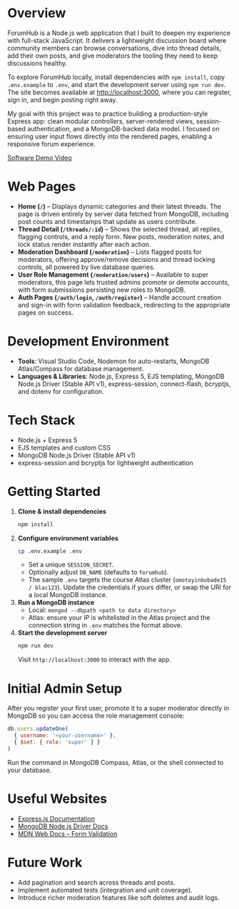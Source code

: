 # Overview

ForumHub is a Node.js web application that I built to deepen my experience with full-stack JavaScript. It delivers a lightweight discussion board where community members can browse conversations, dive into thread details, add their own posts, and give moderators the tooling they need to keep discussions healthy.

To explore ForumHub locally, install dependencies with `npm install`, copy `.env.example` to `.env`, and start the development server using `npm run dev`. The site becomes available at [http://localhost:3000](http://localhost:3000), where you can register, sign in, and begin posting right away.

My goal with this project was to practice building a production-style Express app: clean modular controllers, server-rendered views, session-based authentication, and a MongoDB-backed data model. I focused on ensuring user input flows directly into the rendered pages, enabling a responsive forum experience.

[Software Demo Video](https://youtu.be/qA7SciUrfuA)

# Web Pages

- **Home (`/`)** – Displays dynamic categories and their latest threads. The page is driven entirely by server data fetched from MongoDB, including post counts and timestamps that update as users contribute.
- **Thread Detail (`/threads/:id`)** – Shows the selected thread, all replies, flagging controls, and a reply form. New posts, moderation notes, and lock status render instantly after each action.
- **Moderation Dashboard (`/moderation`)** – Lists flagged posts for moderators, offering approve/remove decisions and thread locking controls, all powered by live database queries.
- **User Role Management (`/moderation/users`)** – Available to super moderators, this page lets trusted admins promote or demote accounts, with form submissions persisting new roles to MongoDB.
- **Auth Pages (`/auth/login`, `/auth/register`)** – Handle account creation and sign-in with form validation feedback, redirecting to the appropriate pages on success.

# Development Environment

- **Tools**: Visual Studio Code, Nodemon for auto-restarts, MongoDB Atlas/Compass for database management.
- **Languages & Libraries**: Node.js, Express 5, EJS templating, MongoDB Node.js Driver (Stable API v1), express-session, connect-flash, bcryptjs, and dotenv for configuration.

# Tech Stack
- Node.js + Express 5
- EJS templates and custom CSS
- MongoDB Node.js Driver (Stable API v1)
- express-session and bcryptjs for lightweight authentication

# Getting Started
1. **Clone & install dependencies**
   ```bash
   npm install
   ```
2. **Configure environment variables**
   ```bash
   cp .env.example .env
   ```
   - Set a unique `SESSION_SECRET`.
   - Optionally adjust `DB_NAME` (defaults to `forumhub`).
   - The sample `.env` targets the course Atlas cluster (`omotoyinbobade15 / blac123`). Update the credentials if yours differ, or swap the URI for a local MongoDB instance.
3. **Run a MongoDB instance**
   - Local: `mongod --dbpath <path to data directory>`
   - Atlas: ensure your IP is whitelisted in the Atlas project and the connection string in `.env` matches the format above.
4. **Start the development server**
   ```bash
   npm run dev
   ```
   Visit `http://localhost:3000` to interact with the app.

# Initial Admin Setup
After you register your first user, promote it to a super moderator directly in MongoDB so you can access the role management console:

```js
db.users.updateOne(
  { username: '<your-username>' },
  { $set: { role: 'super' } }
)
```
Run the command in MongoDB Compass, Atlas, or the shell connected to your database.

# Useful Websites

* [Express.js Documentation](https://expressjs.com/)
* [MongoDB Node.js Driver Docs](https://www.mongodb.com/docs/drivers/node/current/)
* [MDN Web Docs – Form Validation](https://developer.mozilla.org/en-US/docs/Learn/Forms/Form_validation)

# Future Work

* Add pagination and search across threads and posts.
* Implement automated tests (integration and unit coverage).
* Introduce richer moderation features like soft deletes and audit logs.
